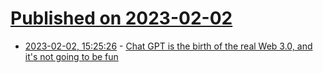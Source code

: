# [Published on 2023-02-02](index.md)

* [2023-02-02, 15:25:26](https://news.ycombinator.com/item?id=34627780) - [Chat GPT is the birth of the real Web 3.0, and it's not going to be fun](https://lajili.com/posts/post-2/)
